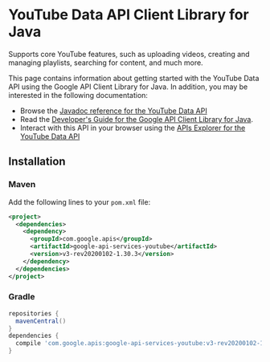 # YouTube Data API Client Library for Java

Supports core YouTube features, such as uploading videos, creating and managing playlists, searching for content, and much more.

This page contains information about getting started with the YouTube Data API
using the Google API Client Library for Java. In addition, you may be interested
in the following documentation:

* Browse the [Javadoc reference for the YouTube Data API][javadoc]
* Read the [Developer's Guide for the Google API Client Library for Java][google-api-client].
* Interact with this API in your browser using the [APIs Explorer for the YouTube Data API][api-explorer]

## Installation

### Maven

Add the following lines to your `pom.xml` file:

```xml
<project>
  <dependencies>
    <dependency>
      <groupId>com.google.apis</groupId>
      <artifactId>google-api-services-youtube</artifactId>
      <version>v3-rev20200102-1.30.3</version>
    </dependency>
  </dependencies>
</project>
```

### Gradle

```gradle
repositories {
  mavenCentral()
}
dependencies {
  compile 'com.google.apis:google-api-services-youtube:v3-rev20200102-1.30.3'
}
```

[javadoc]: https://googleapis.dev/java/google-api-services-youtube/latest/index.html
[google-api-client]: https://github.com/googleapis/google-api-java-client/
[api-explorer]: https://developers.google.com/apis-explorer/#p/youtube/v1/
